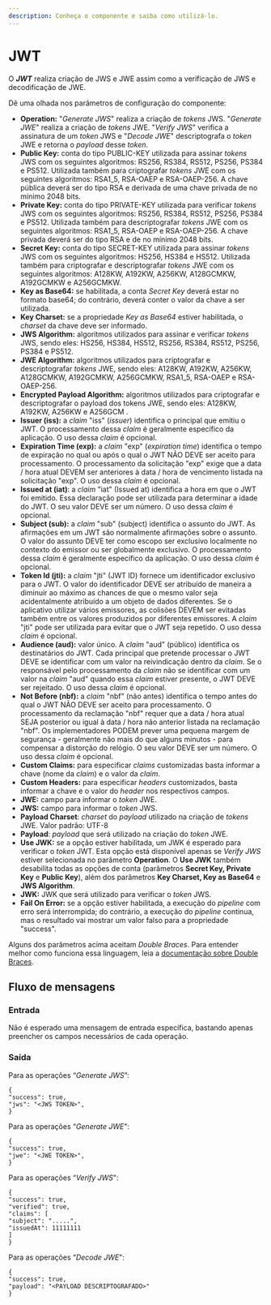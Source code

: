 ```yaml
---
description: Conheça o componente e saiba como utilizá-lo.
---
```


# JWT

O _**JWT**_ realiza criação de JWS e JWE assim como a verificação de JWS e decodificação de JWE.

Dê uma olhada nos parâmetros de configuração do componente:

* **Operation:** "_Generate JWS_" realiza a criação de _tokens_ JWS. "_Generate JWE_" realiza a criação de _tokens_ JWE. "_Verify JWS_" verifica a assinatura de um _token_ JWS e "_Decode JWE_" descriptografa o _token_ JWE e retorna o _payload_ desse _token_.
* **Public Key:** conta do tipo PUBLIC-KEY utilizada para assinar _tokens_ JWS com os seguintes algoritmos: RS256, RS384, RS512, PS256, PS384 e PS512. Utilizada também para criptografar _tokens_ JWE com os seguintes algoritmos: RSA1\_5, RSA-OAEP e RSA-OAEP-256. A chave pública deverá ser do tipo RSA e derivada de uma chave privada de no mínimo 2048 bits.
* **Private Key:** conta do tipo PRIVATE-KEY utilizada para verificar _tokens_ JWS com os seguintes algoritmos: RS256, RS384, RS512, PS256, PS384 e PS512. Utilizada também para descriptografar _tokens_ JWE com os seguintes algoritmos: RSA1\_5, RSA-OAEP e RSA-OAEP-256. A chave privada deverá ser do tipo RSA e de no mínimo 2048 bits.
* **Secret Key:** conta do tipo SECRET-KEY utilizada para assinar _tokens_ JWS com os seguintes algoritmos: HS256, HS384 e HS512. Utilizada também para criptografar e descriptografar _tokens_ JWE com os seguintes algoritmos: A128KW, A192KW, A256KW, A128GCMKW, A192GCMKW e A256GCMKW.
* **Key as Base64:** se habilitada, a conta _Secret Key_ deverá estar no formato base64; do contrário, deverá conter o valor da chave a ser utilizada.
* **Key Charset:** se a propriedade _Key as Base64_ estiver habilitada, o _charset_ da chave deve ser informado.
* **JWS Algorithm:** algoritmos utilizados para assinar e verificar _tokens_ JWS, sendo eles: HS256, HS384, HS512, RS256, RS384, RS512, PS256, PS384 e PS512.
* **JWE Algorithm:** algoritmos utilizados para criptografar e descriptografar _tokens_ JWE, sendo eles: A128KW, A192KW, A256KW, A128GCMKW, A192GCMKW, A256GCMKW, RSA1\_5, RSA-OAEP e RSA-OAEP-256.
* **Encrypted Payload Algorithm:** algoritmos utilizados para criptografar e descriptografar o payload dos tokens JWE, sendo eles: A128KW, A192KW, A256KW e A256GCM .
* **Issuer (iss):** a _claim_ "iss" (_issuer_) identifica o principal que emitiu o JWT. O processamento dessa _claim_ é geralmente específico da aplicação. O uso dessa _claim_ é opcional.
* **Expiration Time (exp):** a _claim_ "exp" (_expiration time_) identifica o tempo de expiração no qual ou após o qual o JWT NÃO DEVE ser aceito para processamento. O processamento da solicitação "exp" exige que a data / hora atual DEVEM ser anteriores à data / hora de vencimento listada na solicitação "exp". O uso dessa _claim_ é opcional.
* **Issued at (iat)**: a _claim_ "iat" (Issued at) identifica a hora em que o JWT foi emitido. Essa declaração pode ser utilizada para determinar a idade do JWT. O seu valor DEVE ser um número. O uso dessa _claim_ é opcional.
* **Subject (sub):** a _claim_ "sub" (subject) identifica o assunto do JWT. As afirmações em um JWT são normalmente afirmações sobre o assunto. O valor do assunto DEVE ter como escopo ser exclusivo localmente no contexto do emissor ou ser globalmente exclusivo. O processamento dessa _claim_ é geralmente específico da aplicação. O uso dessa _claim_ é opcional.
* **Token Id (jti):** a _claim_ "jti" (JWT ID) fornece um identificador exclusivo para o JWT. O valor do identificador DEVE ser atribuído de maneira a diminuir ao máximo as chances de que o mesmo valor seja acidentalmente atribuído a um objeto de dados diferentes. Se o aplicativo utilizar vários emissores, as colisões DEVEM ser evitadas também entre os valores produzidos por diferentes emissores. A _claim_ "jti" pode ser utilizada para evitar que o JWT seja repetido. O uso dessa _claim_ é opcional.
* **Audience (aud):** valor único. A _claim_ "aud" (público) identifica os destinatários do JWT. Cada principal que pretende processar o JWT DEVE se identificar com um valor na reivindicação dentro da _claim_. Se o responsável pelo processamento da _claim_ não se identificar com um valor na _claim_ "aud" quando essa _claim_ estiver presente, o JWT DEVE ser rejeitado. O uso dessa _claim_ é opcional.
* **Not Before (nbf):** a _claim_ "nbf" (não antes) identifica o tempo antes do qual o JWT NÃO DEVE ser aceito para processamento. O processamento da reclamação "nbf" requer que a data / hora atual SEJA posterior ou igual à data / hora não anterior listada na reclamação "nbf". Os implementadores PODEM prever uma pequena margem de segurança - geralmente não mais do que alguns minutos - para compensar a distorção do relógio. O seu valor DEVE ser um número. O uso dessa _claim_ é opcional.
* **Custom Claims:** para especificar _claims_ customizadas basta informar a chave (nome da _claim_) e o valor da _claim_.
* **Custom Headers:** para especificar _headers_ customizados, basta informar a chave e o valor do _header_ nos respectivos campos.
* **JWE:** campo para informar o _token_ JWE.
* **JWS:** campo para informar o _token_ JWS.
* **Payload Charset**: _charset_ do _payload_ utilizado na criação de _tokens_ JWE. Valor padrão: UTF-8
* **Payload**: _payload_ que será utilizado na criação do _token_ JWE.
* **Use JWK:** se a opção estiver habilitada, um JWK é esperado para verificar o _token_ JWT. Esta opção está disponível apenas se _Verify JWS_ estiver selecionada no parâmetro **Operation**. O **Use JWK** também desabilita todas as opções de conta (parâmetros **Secret Key, Private Key** e **Public Key**), além dos parâmetros **Key Charset, Key as Base64** e **JWS Algorithm**.
* **JWK:** JWK que será utilizado para verificar o _token_ JWS.
* **Fail On Error:** se a opção estiver habilitada, a execução do _pipeline_ com erro será interrompida; do contrário, a execução do _pipeline_ continua, mas o resultado vai mostrar um valor falso para a propriedade "success".

Alguns dos parâmetros acima aceitam _Double Braces_. Para entender melhor como funciona essa linguagem, leia a [documentação sobre Double Braces](../../build/double-braces/).

## Fluxo de mensagens <a href="#h_a232432467" id="h_a232432467"></a>

### **Entrada** <a href="#h_eec5380fa4" id="h_eec5380fa4"></a>

Não é esperado uma mensagem de entrada específica, bastando apenas preencher os campos necessários de cada operação.

### Saída <a href="#h_cd13e15440" id="h_cd13e15440"></a>

Para as operações “_Generate JWS_”:

```
{
"success": true,
"jws": "<JWS TOKEN>",
}
```

Para as operações “_Generate JWE_":

```
{
"success": true,
"jwe": "<JWE TOKEN>",
}
```

Para as operações “_Verify JWS_":

```
{
"success": true,
"verified": true,
"claims": [
"subject": ".....",
"issuedAt": 11111111
]
}
```

Para as operações “_Decode JWE_":

```
{
"success": true,
"payload": "<PAYLOAD DESCRIPTOGRAFADO>"
}
```

